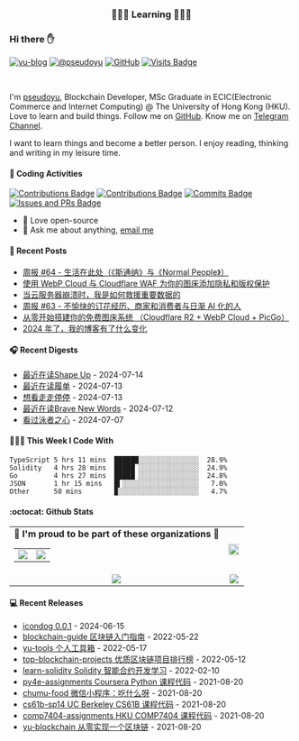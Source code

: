 <p align="center">
 <h3 align="center">🧑🏻‍💻 Learning 🧑🏻‍💻</h3>
</p>

### Hi there ✋

[![yu-blog](https://img.shields.io/badge/blog-yu-9cf?style=flat-square)](https://www.pseudoyu.com)
[![@pseudoyu](https://img.shields.io/badge/weibo-%40pseudoyu-critical?style=flat-square)](https://weibo.com/3675416370/profile)
[![GitHub](https://img.shields.io/github/followers/pseudoyu?logo=github&style=flat-square)](https://github.com/pseudoyu)
[![Visits Badge](https://badges.strrl.dev/visits/pseudoyu/pseudoyu?style=flat-square)](https://github.com/pseudoyu)

<br />

I'm [pseudoyu](https://www.pseudoyu.com), Blockchain Developer, MSc Graduate in ECIC(Electronic Commerce and Internet Computing) @ The University of Hong Kong (HKU). Love to learn and build things. Follow me on [GitHub](https://github.com/pseudoyu). Know me on [Telegram Channel](https://t.me/pseudoyulife).

I want to learn things and become a better person. I enjoy reading, thinking and writing in my leisure time.

#### 🔨 Coding Activities

[![Contributions Badge](https://badges.strrl.dev/contributions/all/pseudoyu?style=flat-square)](https://github.com/pseudoyu)
[![Contributions Badge](https://badges.strrl.dev/contributions/weekly/pseudoyu?style=flat-square)](https://github.com/pseudoyu)
[![Commits Badge](https://badges.strrl.dev/commits/weekly/pseudoyu?style=flat-square)](https://github.com/pseudoyu)
[![Issues and PRs Badge](https://badges.strrl.dev/issues-and-prs/weekly/pseudoyu?style=flat-square)](https://github.com/pseudoyu)

- 💼 Love open-source
- 💬 Ask me about anything, [email me](mailto:pseudoyu@connect.hku.hk)

#### 📰 Recent Posts

<!-- blog starts -->
* <a href=https://www.pseudoyu.com/zh/2024/07/10/weekly_review_20240710/ target='_blank'>周报 #64 - 生活在此处（《斯通纳》与《Normal People》）</a>
* <a href=https://www.pseudoyu.com/zh/2024/07/02/protect_your_image_using_webp_and_cloudflare_waf/ target='_blank'>使用 WebP Cloud 与 Cloudflare WAF 为你的图床添加隐私和版权保护</a>
* <a href=https://www.pseudoyu.com/zh/2024/07/01/rescue_my_data_from_a_crashed_server/ target='_blank'>当云服务器崩溃时，我是如何救援重要数据的</a>
* <a href=https://www.pseudoyu.com/zh/2024/07/01/weekly_review_20240701/ target='_blank'>周报 #63 - 不愉快的订花经历、商家和消费者与日渐 AI 化的人</a>
* <a href=https://www.pseudoyu.com/zh/2024/06/30/free_image_hosting_system_using_r2_webp_cloud_and_picgo/ target='_blank'>从零开始搭建你的免费图床系统 （Cloudflare R2 + WebP Cloud + PicGo）</a>
* <a href=https://www.pseudoyu.com/zh/2024/06/29/what_changed_in_my_blog_2024/ target='_blank'>2024 年了，我的博客有了什么变化</a>
<!-- blog ends -->

#### 🎧 Recent Digests

<!-- douban starts -->
* <a href='https://book.douban.com/subject/34945817/' target='_blank'>最近在读Shape Up</a> - 2024-07-14
* <a href='https://book.douban.com/subject/36191471/' target='_blank'>最近在读履单</a> - 2024-07-13
* <a href='http://movie.douban.com/subject/35956190/' target='_blank'>想看走走停停</a> - 2024-07-13
* <a href='https://book.douban.com/subject/36798526/' target='_blank'>最近在读Brave New Words</a> - 2024-07-12
* <a href='http://movie.douban.com/subject/26656728/' target='_blank'>看过泳者之心</a> - 2024-07-07
<!-- douban ends -->

#### 👨🏻‍💻 This Week I Code With

<!-- code_time starts -->

```text
TypeScript 5 hrs 11 mins  ██████░░░░░░░░░░░░░░░  28.9%
Solidity   4 hrs 28 mins  █████▏░░░░░░░░░░░░░░░  24.9%
Go         4 hrs 27 mins  █████▏░░░░░░░░░░░░░░░  24.8%
JSON       1 hr 15 mins   █▍░░░░░░░░░░░░░░░░░░░   7.0%
Other      50 mins        ▉░░░░░░░░░░░░░░░░░░░░   4.7%
```

<!-- code_time ends -->

#### :octocat: Github Stats

<table align="center" width="100%">
  <tr>
    <td align="center">
      <strong> 🌟 I'm proud to be part of these organizations 🌟 </strong><br>
      <table>
        <tr>
          <td align="center">
            <a href="https://github.com/NaturalSelectionLabs">
              <img src="https://avatars.githubusercontent.com/u/82145280?s=150&v=4" />
            </a>
          </td>
          <td align="center">
            <a href="https://github.com/rss3-network">
              <img src="https://avatars.githubusercontent.com/u/152575164?s=150&v=4" />
            </a>
          </td>
        </tr>
      </table>
    </td>
    <td align="center">
      <img width="120%" src="https://yu-readme.vercel.app/api?username=pseudoyu&count_private=true&theme=gotham&show_icons=true" />
    </td>
  </tr>
  <tr>
          <td align="center">
            <img src="https://yu-readme.vercel.app/api/top-langs/?username=pseudoyu&hide=html,php,css,java,Svelte,smarty&layout=compact&theme=gotham">
          </td>
    <td align="center">
      <!-- <img src="https://yu-github-readme-stats.herokuapp.com/?user=pseudoyu&theme=gotham"> -->
      <img src="https://github-readme-streak-stats.herokuapp.com/?user=pseudoyu&theme=gotham">
    </td>
  </tr>
</table>

#### 💻 Recent Releases

<!-- recent_releases starts -->
* <a href=https://github.com/djyde/icondog/releases/tag/v0.0.1 target='_blank'>icondog 0.0.1</a> - 2024-06-15
* <a href=https://github.com/pseudoyu/blockchain-guide/releases/tag/v0.1.0 target='_blank'>blockchain-guide 区块链入门指南</a> - 2022-05-22
* <a href=https://github.com/pseudoyu/yu-tools/releases/tag/v0.1 target='_blank'>yu-tools 个人工具箱</a> - 2022-05-17
* <a href=https://github.com/pseudoyu/top-blockchain-projects/releases/tag/v1.0.0 target='_blank'>top-blockchain-projects 优质区块链项目排行榜</a> - 2022-05-12
* <a href=https://github.com/pseudoyu/learn-solidity/releases/tag/v1.0.0 target='_blank'>learn-solidity Solidity 智能合约开发学习</a> - 2022-02-10
* <a href=https://github.com/pseudoyu/py4e-assignments/releases/tag/v1.0.0 target='_blank'>py4e-assignments Coursera Python 课程代码</a> - 2021-08-20
* <a href=https://github.com/pseudoyu/chumu-food/releases/tag/v1.0.0 target='_blank'>chumu-food 微信小程序：吃什么呀</a> - 2021-08-20
* <a href=https://github.com/pseudoyu/cs61b-sp14/releases/tag/v0.0.1 target='_blank'>cs61b-sp14 UC Berkeley CS61B 课程代码</a> - 2021-08-20
* <a href=https://github.com/pseudoyu/comp7404-assignments/releases/tag/v1.0.0 target='_blank'>comp7404-assignments HKU COMP7404 课程代码</a> - 2021-08-20
* <a href=https://github.com/pseudoyu/yu-blockchain/releases/tag/v1.0.0 target='_blank'>yu-blockchain 从零实现一个区块链</a> - 2021-08-20
<!-- recent_releases ends -->

